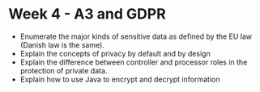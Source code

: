 # Week 4 - A3 and GDPR

- Enumerate the major kinds of sensitive data as defined by the EU law (Danish law is the same).
- Explain the concepts of privacy by default and by design
- Explain the difference between controller and processor roles in the protection of private data.
- Explain how to use Java to encrypt and decrypt information
